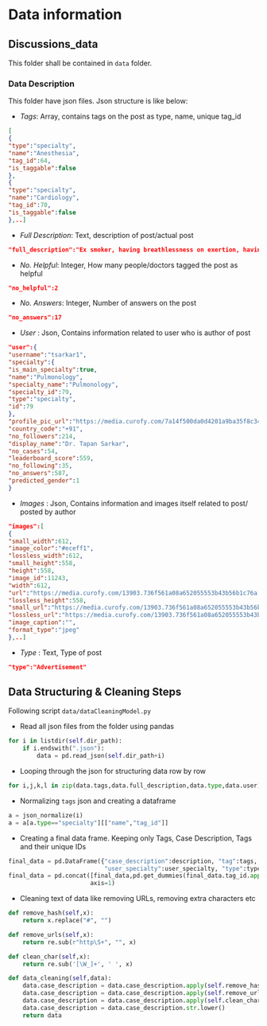 # Data information

## Discussions_data

This folder shall be contained in `data` folder.

### Data Description

This folder have json files. Json structure is like below:

- *Tags*: Array, contains tags on the post as type, name, unique tag_id


```json
[
{
"type":"specialty",
"name":"Anesthesia",
"tag_id":64,
"is_taggable":false
},
{
"type":"specialty",
"name":"Cardiology",
"tag_id":70,
"is_taggable":false
},..]
```

- *Full Description*: Text, description of post/actual post


```json
"full_description":"Ex smoker, having breathlessness on exertion, having following reports. ABG is in room air. Suggest treatment."
```

- *No. Helpful*: Integer, How many people/doctors tagged the post as helpful


```json
"no_helpful":2
```

- *No. Answers*: Integer, Number of answers on the post


```json
"no_answers":17
```

- *User* : Json, Contains information related to user who is author of post


```json
"user":{
"username":"tsarkar1",
"specialty":{
"is_main_specialty":true,
"name":"Pulmonology",
"specialty_name":"Pulmonology",
"specialty_id":79,
"type":"specialty",
"id":79
},
"profile_pic_url":"https://media.curofy.com/7a14f500da0d4201a9ba35f8c344c020_1.jpg",
"country_code":"+91",
"no_followers":214,
"display_name":"Dr. Tapan Sarkar",
"no_cases":54,
"leaderboard_score":559,
"no_following":35,
"no_answers":587,
"predicted_gender":1
}
```

- *Images* : Json, Contains information and images itself related to post/ posted by author


```json
"images":[
{
"small_width":612,
"image_color":"#eceff1",
"lossless_width":612,
"small_height":558,
"height":558,
"image_id":11243,
"width":612,
"url":"https://media.curofy.com/13903.736f561a08a652055553b43b56b1c76a.jpg",
"lossless_height":558,
"small_url":"https://media.curofy.com/13903.736f561a08a652055553b43b56b1c76a.jpg",
"lossless_url":"https://media.curofy.com/13903.736f561a08a652055553b43b56b1c76a.jpg",
"image_caption":"",
"format_type":"jpeg"
},..]
```

- *Type* : Text, Type of post


```json
"type":"Advertisement"
```

## Data Structuring & Cleaning Steps

Following script `data/dataCleaningModel.py`

- Read all json files from the folder using pandas

```python
for i in listdir(self.dir_path):
    if i.endswith(".json"):
        data = pd.read_json(self.dir_path+i)
```

- Looping through the json for structuring data row by row

```python
for i,j,k,l in zip(data.tags,data.full_description,data.type,data.user):
```

- Normalizing `tags` json and creating a dataframe

```python
a = json_normalize(i)
a = a[a.type=="specialty"][["name","tag_id"]]
```

- Creating a final data frame. Keeping only Tags, Case Description, Tags and their unique IDs

```python
final_data = pd.DataFrame({"case_description":description, "tag":tags, "tag_id":tags_id,
                           "user_specialty":user_specialty, "type":types})
final_data = pd.concat([final_data,pd.get_dummies(final_data.tag_id.apply(pd.Series).stack()).sum(level=0)],
                       axis=1)
```

- Cleaning text of data like removing URLs, removing extra characters etc

```python
def remove_hash(self,x):
    return x.replace("#", "")

def remove_urls(self,x):
    return re.sub(r"http\S+", "", x)

def clean_char(self,x):
    return re.sub('[\W_]+', ' ', x)

def data_cleaning(self,data):
    data.case_description = data.case_description.apply(self.remove_hash)
    data.case_description = data.case_description.apply(self.remove_urls)
    data.case_description = data.case_description.apply(self.clean_char)
    data.case_description = data.case_description.str.lower()
    return data
```


